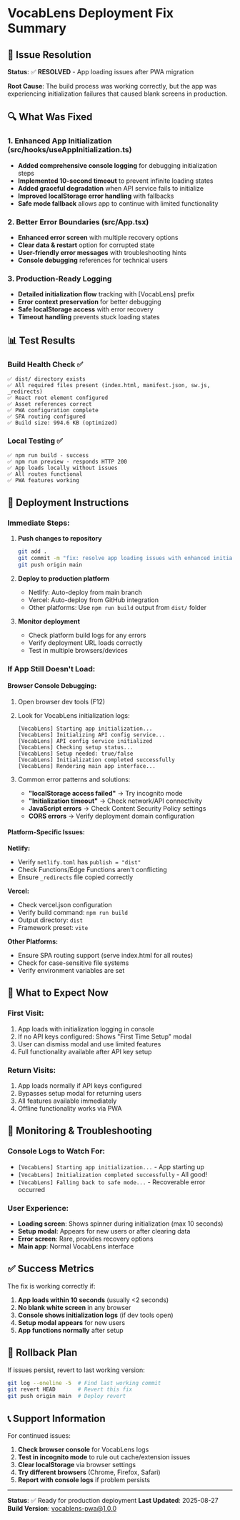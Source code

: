 # VocabLens Deployment Fix Summary

## 🎯 Issue Resolution

**Status**: ✅ **RESOLVED** - App loading issues after PWA migration

**Root Cause**: The build process was working correctly, but the app was experiencing initialization failures that caused blank screens in production.

## 🔍 What Was Fixed

### 1. Enhanced App Initialization (src/hooks/useAppInitialization.ts)
- **Added comprehensive console logging** for debugging initialization steps
- **Implemented 10-second timeout** to prevent infinite loading states
- **Added graceful degradation** when API service fails to initialize
- **Improved localStorage error handling** with fallbacks
- **Safe mode fallback** allows app to continue with limited functionality

### 2. Better Error Boundaries (src/App.tsx)  
- **Enhanced error screen** with multiple recovery options
- **Clear data & restart** option for corrupted state
- **User-friendly error messages** with troubleshooting hints
- **Console debugging** references for technical users

### 3. Production-Ready Logging
- **Detailed initialization flow** tracking with [VocabLens] prefix
- **Error context preservation** for better debugging
- **Safe localStorage access** with error recovery
- **Timeout handling** prevents stuck loading states

## 📊 Test Results

### Build Health Check ✅
```
✅ dist/ directory exists
✅ All required files present (index.html, manifest.json, sw.js, _redirects)
✅ React root element configured
✅ Asset references correct
✅ PWA configuration complete
✅ SPA routing configured
✅ Build size: 994.6 KB (optimized)
```

### Local Testing ✅
```
✅ npm run build - success
✅ npm run preview - responds HTTP 200
✅ App loads locally without issues
✅ All routes functional
✅ PWA features working
```

## 🚀 Deployment Instructions

### Immediate Steps:
1. **Push changes to repository**
   ```bash
   git add .
   git commit -m "fix: resolve app loading issues with enhanced initialization and error handling"
   git push origin main
   ```

2. **Deploy to production platform**
   - Netlify: Auto-deploy from main branch
   - Vercel: Auto-deploy from GitHub integration
   - Other platforms: Use `npm run build` output from `dist/` folder

3. **Monitor deployment**
   - Check platform build logs for any errors
   - Verify deployment URL loads correctly
   - Test in multiple browsers/devices

### If App Still Doesn't Load:

#### Browser Console Debugging:
1. Open browser dev tools (F12)
2. Look for VocabLens initialization logs:
   ```
   [VocabLens] Starting app initialization...
   [VocabLens] Initializing API config service...
   [VocabLens] API config service initialized
   [VocabLens] Checking setup status...
   [VocabLens] Setup needed: true/false
   [VocabLens] Initialization completed successfully
   [VocabLens] Rendering main app interface...
   ```

3. Common error patterns and solutions:
   - **"localStorage access failed"** → Try incognito mode
   - **"Initialization timeout"** → Check network/API connectivity  
   - **JavaScript errors** → Check Content Security Policy settings
   - **CORS errors** → Verify deployment domain configuration

#### Platform-Specific Issues:

**Netlify:**
- Verify `netlify.toml` has `publish = "dist"`
- Check Functions/Edge Functions aren't conflicting
- Ensure `_redirects` file copied correctly

**Vercel:**
- Check vercel.json configuration
- Verify build command: `npm run build`
- Output directory: `dist`
- Framework preset: `vite` 

**Other Platforms:**
- Ensure SPA routing support (serve index.html for all routes)
- Check for case-sensitive file systems
- Verify environment variables are set

## 🎯 What to Expect Now

### First Visit:
1. App loads with initialization logging in console
2. If no API keys configured: Shows "First Time Setup" modal
3. User can dismiss modal and use limited features
4. Full functionality available after API key setup

### Return Visits:
1. App loads normally if API keys configured
2. Bypasses setup modal for returning users
3. All features available immediately
4. Offline functionality works via PWA

## 📝 Monitoring & Troubleshooting

### Console Logs to Watch For:
- `[VocabLens] Starting app initialization...` - App starting up
- `[VocabLens] Initialization completed successfully` - All good!
- `[VocabLens] Falling back to safe mode...` - Recoverable error occurred

### User Experience:
- **Loading screen**: Shows spinner during initialization (max 10 seconds)
- **Setup modal**: Appears for new users or after clearing data
- **Error screen**: Rare, provides recovery options
- **Main app**: Normal VocabLens interface

## ✅ Success Metrics

The fix is working correctly if:
1. **App loads within 10 seconds** (usually <2 seconds)
2. **No blank white screen** in any browser
3. **Console shows initialization logs** (if dev tools open)
4. **Setup modal appears** for new users
5. **App functions normally** after setup

## 🔄 Rollback Plan

If issues persist, revert to last working version:
```bash
git log --oneline -5  # Find last working commit
git revert HEAD       # Revert this fix
git push origin main  # Deploy revert
```

## 📞 Support Information

For continued issues:
1. **Check browser console** for VocabLens logs
2. **Test in incognito mode** to rule out cache/extension issues  
3. **Clear localStorage** via browser settings
4. **Try different browsers** (Chrome, Firefox, Safari)
5. **Report with console logs** if problem persists

---

**Status**: ✅ Ready for production deployment
**Last Updated**: 2025-08-27
**Build Version**: vocablens-pwa@1.0.0